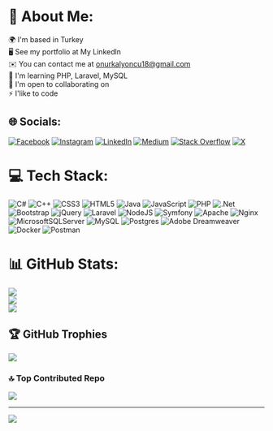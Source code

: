 # 💫 About Me:
🌍  I'm based in Turkey<br>🖥️  See my portfolio at My Linkedln<br>✉️  You can contact me at onurkalyoncu18@gmail.com<br>🧠  I'm learning PHP, Laravel, MySQL<br>🤝  I'm open to collaborating on<br>⚡  I'like to code


## 🌐 Socials:
[![Facebook](https://img.shields.io/badge/Facebook-%231877F2.svg?logo=Facebook&logoColor=white)](https://www.facebook.com/profile.php?id=100004240545823) [![Instagram](https://img.shields.io/badge/Instagram-%23E4405F.svg?logo=Instagram&logoColor=white)](https://www.instagram.com/onurkalyoncu18/) [![LinkedIn](https://img.shields.io/badge/LinkedIn-%230077B5.svg?logo=linkedin&logoColor=white)](https://linkedin.com/in/onur-kalyoncu-3b3755183/) [![Medium](https://img.shields.io/badge/Medium-12100E?logo=medium&logoColor=white)](https://medium.com/@onurkalyoncu18) [![Stack Overflow](https://img.shields.io/badge/-Stackoverflow-FE7A16?logo=stack-overflow&logoColor=white)](https://stackoverflow.com/users/17948487/onur?tab=profile) [![X](https://img.shields.io/badge/X-black.svg?logo=X&logoColor=white)](https://twitter.com/onurkalyoncu18) 

# 💻 Tech Stack:
![C#](https://img.shields.io/badge/c%23-%23239120.svg?style=flat&logo=csharp&logoColor=white) ![C++](https://img.shields.io/badge/c++-%2300599C.svg?style=flat&logo=c%2B%2B&logoColor=white) ![CSS3](https://img.shields.io/badge/css3-%231572B6.svg?style=flat&logo=css3&logoColor=white) ![HTML5](https://img.shields.io/badge/html5-%23E34F26.svg?style=flat&logo=html5&logoColor=white) ![Java](https://img.shields.io/badge/java-%23ED8B00.svg?style=flat&logo=openjdk&logoColor=white) ![JavaScript](https://img.shields.io/badge/javascript-%23323330.svg?style=flat&logo=javascript&logoColor=%23F7DF1E) ![PHP](https://img.shields.io/badge/php-%23777BB4.svg?style=flat&logo=php&logoColor=white) ![.Net](https://img.shields.io/badge/.NET-5C2D91?style=flat&logo=.net&logoColor=white) ![Bootstrap](https://img.shields.io/badge/bootstrap-%238511FA.svg?style=flat&logo=bootstrap&logoColor=white) ![jQuery](https://img.shields.io/badge/jquery-%230769AD.svg?style=flat&logo=jquery&logoColor=white) ![Laravel](https://img.shields.io/badge/laravel-%23FF2D20.svg?style=flat&logo=laravel&logoColor=white) ![NodeJS](https://img.shields.io/badge/node.js-6DA55F?style=flat&logo=node.js&logoColor=white) ![Symfony](https://img.shields.io/badge/symfony-%23000000.svg?style=flat&logo=symfony&logoColor=white) ![Apache](https://img.shields.io/badge/apache-%23D42029.svg?style=flat&logo=apache&logoColor=white) ![Nginx](https://img.shields.io/badge/nginx-%23009639.svg?style=flat&logo=nginx&logoColor=white) ![MicrosoftSQLServer](https://img.shields.io/badge/Microsoft%20SQL%20Server-CC2927?style=flat&logo=microsoft%20sql%20server&logoColor=white) ![MySQL](https://img.shields.io/badge/mysql-%2300000f.svg?style=flat&logo=mysql&logoColor=white) ![Postgres](https://img.shields.io/badge/postgres-%23316192.svg?style=flat&logo=postgresql&logoColor=white) ![Adobe Dreamweaver](https://img.shields.io/badge/Adobe%20Dreamweaver-FF61F6.svg?style=flat&logo=Adobe%20Dreamweaver&logoColor=white) ![Docker](https://img.shields.io/badge/docker-%230db7ed.svg?style=flat&logo=docker&logoColor=white) ![Postman](https://img.shields.io/badge/Postman-FF6C37?style=flat&logo=postman&logoColor=white)
# 📊 GitHub Stats:
![](https://github-readme-stats.vercel.app/api?username=ONUR-KALYONCU&theme=algolia&hide_border=false&include_all_commits=false&count_private=false)<br/>
![](https://github-readme-streak-stats.herokuapp.com/?user=ONUR-KALYONCU&theme=algolia&hide_border=false)<br/>
![](https://github-readme-stats.vercel.app/api/top-langs/?username=ONUR-KALYONCU&theme=algolia&hide_border=false&include_all_commits=false&count_private=false&layout=compact)

## 🏆 GitHub Trophies
![](https://github-profile-trophy.vercel.app/?username=ONUR-KALYONCU&theme=onestar&no-frame=false&no-bg=false&margin-w=4)

### 🔝 Top Contributed Repo
![](https://github-contributor-stats.vercel.app/api?username=ONUR-KALYONCU&limit=5&theme=algolia&combine_all_yearly_contributions=true)

---
[![](https://visitcount.itsvg.in/api?id=ONUR-KALYONCU&icon=5&color=0)](https://visitcount.itsvg.in)

<!-- Proudly created with GPRM ( https://gprm.itsvg.in ) -->
